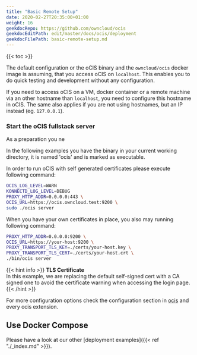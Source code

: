```yaml
---
title: "Basic Remote Setup"
date: 2020-02-27T20:35:00+01:00
weight: 16
geekdocRepo: https://github.com/owncloud/ocis
geekdocEditPath: edit/master/docs/ocis/deployment
geekdocFilePath: basic-remote-setup.md
---
```


{{< toc >}}

The default configuration or the oCIS binary and the `owncloud/ocis` docker image is assuming, that you access oCIS on `localhost`. This enables you to do quick testing and development without any configuration.

If you need to access oCIS on a VM, docker container or a remote machine via an other hostname than `localhost`, you need to configure this hostname in oCIS. The same also applies if you are not using hostnames, but an IP instead (eg. `127.0.0.1`).

### Start the oCIS fullstack server

As a preparation you ne

In the following examples you have the binary in your current working directory, it is named 'ocis' and is marked as executable.


In order to run oCIS with self generated certificates please execute following command:
```bash
OCIS_LOG_LEVEL=WARN
KONNECTD_LOG_LEVEL=DEBUG
PROXY_HTTP_ADDR=0.0.0.0:443 \
OCIS_URL=https://ocis.owncloud.test:9200 \
sudo ./ocis server
```

When you have your own certificates in place, you also may running following command:
```bash
PROXY_HTTP_ADDR=0.0.0.0:9200 \
OCIS_URL=https://your-host:9200 \
PROXY_TRANSPORT_TLS_KEY=./certs/your-host.key \
PROXY_TRANSPORT_TLS_CERT=./certs/your-host.crt \
./bin/ocis server
```

{{< hint info >}}
**TLS Certificate**\
In this example, we are replacing the default self-signed cert with a CA signed one to avoid the certificate warning when accessing the login page.
{{< /hint >}}


For more configuration options check the configuration section in [ocis](https://owncloud.github.io/ocis/configuration/) and every ocis extension.



## Use Docker Compose

Please have a look at our other [deployment examples]({{< ref "./_index.md" >}}).
